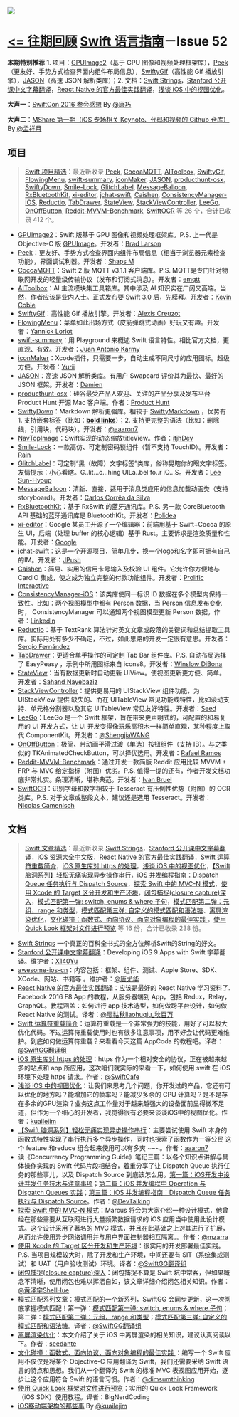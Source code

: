 ![](http://dulema.sinaapp.com/logo/sl-banner.png)

**[<= 往期回顾](https://github.com/ipader/SwiftGuide/blob/master/weekly/README.md)**
[Swift 语言指南](https://github.com/ipader/SwiftGuide)－Issue 52
===
**本期特别推荐** 1. 项目：[GPUImage2](https://github.com/BradLarson/GPUImage2)（基于 GPU 图像和视频处理框架库），[Peek](https://github.com/shaps80/Peek)（更友好、手势方式检查界面内组件布局信息），[SwiftyGif](https://github.com/kirualex/SwiftyGif)（高性能 Gif 播放引擎），[JASON](https://github.com/delba/JASON)（高速 JSON 解析类库）；2. 文档：[Swift Strings](http://andybargh.com/swift-strings/)，[Stanford 公开课中文字幕翻译](https://github.com/X140Yu/Developing-iOS-9-Apps-with-Swift)，[React Native 的官方最佳实践翻译](http://f8-app.liaohuqiu.net/)，[浅谈 iOS 中的视图优化](http://www.jianshu.com/p/5c968a240e27?utm_campaign=hugo&utm_medium=reader_share&utm_content=note&utm_source=weibo)。

**大声一**：[SwiftCon 2016 参会感想](http://blog.devtang.com/2016/04/25/swiftcon-2016-notes/) By [@唐巧](http://weibo.com/tangqiaoboy)

**大声二**：[MShare 第一期（iOS 专场相关 Keynote、代码和视频的 Github 仓库）](https://github.com/mengxiangyue/MShare_Salon) By [@孟祥月](http://weibo.com/u/1750643861)


## 项目
> [Swift 项目精选](https://github.com/ipader/SwiftGuide/blob/master/Featured.md)：最近新收录 [Peek](https://github.com/shaps80/Peek), [CocoaMQTT](https://github.com/emqtt/CocoaMQTT), [AIToolbox](https://github.com/KevinCoble/AIToolbox), [SwiftyGif](https://github.com/kirualex/SwiftyGif), [FlowingMenu](https://github.com/yannickl/FlowingMenu), [swift-summary](https://github.com/jakarmy/swift-summary), [iconMaker](https://github.com/kaphacius/IconMaker), [JASON](https://github.com/delba/JASON), [producthunt-osx](https://github.com/producthunt/producthunt-osx), [SwiftyDown](https://github.com/aaaron7/SwiftyDown), [Smile-Lock](https://github.com/liu044100/Smile-Lock), [GlitchLabel](https://github.com/kciter/GlitchLabel), [MessageBalloon](https://github.com/caiobzen/MessageBalloon), [RxBluetoothKit](https://github.com/Polidea/RxBluetoothKit), [xi-editor](https://github.com/google/xi-editor), [jchat-swift](https://github.com/jpush/jchat-swift), [Caishen](https://github.com/prolificinteractive/Caishen), [ConsistencyManager-iOS](https://github.com/linkedin/ConsistencyManager-iOS), [Reductio](https://github.com/fdzsergio/Reductio), [TabDrawer](https://github.com/winslowdibona/TabDrawer), [StateView](https://github.com/sahandnayebaziz/StateView), [StackViewController](https://github.com/seedco/StackViewController), [LeeGo](https://github.com/wangshengjia/LeeGo), [OnOffButton](https://github.com/rakaramos/OnOffButton), [Reddit-MVVM-Benchmark](https://github.com/ivanbruel/Reddit-MVVM-Benchmark), [SwiftOCR](https://github.com/garnele007/SwiftOCR) 等 26 个，合计已收录 412 个。

* [GPUImage2](https://github.com/BradLarson/GPUImage2)：Swift 版基于 GPU 图像和视频处理框架库。P.S. 上一代是 Objective-C 版 [GPUImage](https://github.com/BradLarson/GPUImage)。开发者：[Brad Larson](https://github.com/BradLarson)
* [Peek](https://github.com/shaps80/Peek)：更友好、手势方式检查界面内组件布局信息（相当于浏览器元素检查功能），界面调试利器。开发者：[Shaps M](https://github.com/shaps80)
* [CocoaMQTT](https://github.com/emqtt/CocoaMQTT)：Swift 2 版 MQTT v3.1.1 客户端库。P.S. MQTT是专门针对物联网开发的轻量级传输协议（发布和订阅式消息）。开发者：[emqtt](https://github.com/emqtt)
* [AIToolbox](https://github.com/KevinCoble/AIToolbox)：AI 主流模块集工具箱库。其中涉及 AI 知识实在广阔又高端。当然，作者应该是业内人士。正式发布要 Swift 3.0 后，先膜拜。开发者：[Kevin Coble](https://github.com/KevinCoble)
* [SwiftyGif](https://github.com/kirualex/SwiftyGif)：高性能 Gif 播放引擎。开发者：[Alexis Creuzot](https://github.com/kirualex)
* [FlowingMenu](https://github.com/yannickl/FlowingMenu)：菜单如此出场方式（皮筋弹跳式动画）好玩又有趣。开发者：[Yannick Loriot](https://github.com/yannickl)
* [swift-summary](https://github.com/jakarmy/swift-summary)：用 Playground 来概述 Swift 语言特性。相比官方文档，更直观、有效。开发者：[Juan Antonio Karmy](https://github.com/jakarmy/)
* [iconMaker](https://github.com/kaphacius/IconMaker)：Xcode插件，只需要一步，自动生成不同尺寸的应用图标。超级方便。开发者：[Yurii](https://github.com/kaphacius/)
* [JASON](https://github.com/delba/JASON)：高速 JSON 解析类库。有用户 Swapcard 评价其为最快、最好的 JSON 框架。开发者：[Damien](https://github.com/delba/)
* [producthunt-osx](https://github.com/producthunt/producthunt-osx)：硅谷最受产品人欢迎、关注的产品分享及发布平台 Product Hunt 开源 Mac 客户端。作者：[Product Hunt](https://github.com/producthunt/)
* [SwiftyDown](https://github.com/aaaron7/SwiftyDown)：Markdown 解析更强库。相较于 [SwiftyMarkdown](https://github.com/SimonFairbairn/SwiftyMarkdown) ，优势有 1. 支持嵌套标签（比如：**[bold links]()**）；2. 支持更完整的语法（比如：删除线，引用块，代码块）。开发者：[@aaaron7](http://weibo.com/roseofsharon)
* [NavTopImage](https://github.com/itjhDev/NavTopImage)：Swift实现的动态缩放titleView。作者：[itjhDev](https://github.com/itjhDev/)
* [Smile-Lock](https://github.com/liu044100/Smile-Lock)：一款高仿、可定制密码锁组件（暂不支持 TouchID）。开发者：[Rain](https://github.com/liu044100)
* [GlitchLabel](https://github.com/kciter/GlitchLabel)：可定制“黑（故障）文字标签”类库，俗称晃瞎你的眼文字标签。友情提示：小心看瞎。G..lit...c...hing UILa..bel fo..r iO...S。开发者：[Lee Sun-Hyoup](https://github.com/kciter)
* [MessageBalloon](https://github.com/caiobzen/MessageBalloon)：清新、直接，适用于消息类应用的信息加载动画类（支持 storyboard）。开发者：[Carlos Corrêa da Silva](https://github.com/caiobzen)
* [RxBluetoothKit](https://github.com/Polidea/RxBluetoothKit)：基于 RxSwift 的蓝牙通讯库。P.S. 另一款 CoreBluetooth API 基础的蓝牙通讯库是 BluetoothKit。开发者：[Polidea](https://github.com/Polidea/)
* [xi-editor](https://github.com/google/xi-editor)：Google 某员工开源了一个编辑器：前端用基于 Swift+Cocoa 的原生 UI，后端（处理 buffer 的核心逻辑）基于 Rust。主要诉求是渲染质量和性能。开发者：[Google](https://github.com/google/)
* [jchat-swift](https://github.com/jpush/jchat-swift)：这是一个开源项目，简单几步，换一个logo和名字即可拥有自己的IM。开发者：[JPush](https://github.com/jpush/)
* [Caishen](https://github.com/prolificinteractive/Caishen)：简易、实用的信用卡号输入及校验 UI 组件。它允许你方便地与 CardIO 集成，使之成为独立完整的付款功能组件。开发者：[Prolific Interactive](https://github.com/prolificinteractive/)
* [ConsistencyManager-iOS](https://github.com/linkedin/ConsistencyManager-iOS)：该类库使同一标识 ID 数据在多个模型内保持一致性。比如：两个视图模型中都有 Person 数据，当 Person 信息发布变化时， ConsistencyManager 可以通知两个视图模型更新 Person 数据。作者：[LinkedIn](https://github.com/linkedin/)
* [Reductio](https://github.com/fdzsergio/Reductio)：基于 TextRank 算法针对英文文章或段落的关键词和总结提取工具库。实际用处有多少不确定，不过，如此思路的开发一定很有意思。开发者：[Sergio Fernández](https://github.com/fdzsergio)
* [TabDrawer](https://github.com/winslowdibona/TabDrawer)：更适合单手操作的可定制 Tab Bar 组件库。P.S. 自动布局选择了 EasyPeasy ，示例中所用图标来自 icons8。开发者：[Winslow DiBona](https://github.com/winslowdibona)
* [StateView](https://github.com/sahandnayebaziz/StateView)：当有数据更新时自动更新 UIView。使视图更新更方便、简单。开发者：[Sahand Nayebaziz](https://github.com/sahandnayebaziz)
* [StackViewController](https://github.com/seedco/StackViewController)：提供更易用的 UIStackView 组件功能，为 UIStackView 提供 缺失的、而在 UITableView 常见功能或特性，比如滚动支持、单元格分割器以及其它 UITableView 常见友好特性。开发者：[Seed](https://github.com/seedco)
* [LeeGo](https://github.com/wangshengjia/LeeGo)：LeeGo 是一个 Swift 框架，旨在带来更声明式的，可配置的和易复用的 UI 开发方式，让 UI 开发变得像玩乐高积木一样简单直观，某种程度上取代 ComponentKit。开发者：[@ShengjiaWANG](http://weibo.com/u/1739447693)
* [OnOffButton](https://github.com/rakaramos/OnOffButton)：极简、带动画平滑过渡（单选）按钮组件（支持 IB）。与之类似的 TKAnimatedCheckButton，可以择优选用。开发者：[Rafael Ramos](https://github.com/rakaramos/)
* [Reddit-MVVM-Benchmark](https://github.com/ivanbruel/Reddit-MVVM-Benchmark)：通过开发一款简版 Reddit 应用比较 MVVM + FRP 与 MVC 给定指标（附图）优劣。P.S. 值得一提的还有，作者开发文档功底非常扎实。条理清晰，堪称典范。开发者：[Ivan Bruel](https://github.com/ivanbruel/)
* [SwiftOCR](https://github.com/garnele007/SwiftOCR)：识别字母和数字相较于 Tesseract 有压倒性优势（附图）的 OCR 类库。P.S. 对于文章或整段文本，建议还是选用 Tesseract。开发者：[Nicolas Camenisch](https://github.com/garnele007/)


## 文档
> [Swift 文章精选](https://github.com/ipader/SwiftGuide/blob/master/Featured-Articles.md)：最近新收录 [Swift Strings](http://andybargh.com/swift-strings/)，[Stanford 公开课中文字幕翻译](https://github.com/X140Yu/Developing-iOS-9-Apps-with-Swift)，[iOS 资源大全中文版](https://github.com/jobbole/awesome-ios-cn)，[React Native 的官方最佳实践翻译](http://f8-app.liaohuqiu.net/)，[Swift 运算符重载简介](http://swift.gg/2016/04/19/operator-overloading-swift/)，[iOS 原生库对 https 的处理](http://swiftcafe.io/2016/04/16/swift-https/?hmsr=toutiao.io&utm_medium=toutiao.io&utm_source=toutiao.io)，[浅谈 iOS 中的视图优化](http://www.jianshu.com/p/5c968a240e27?utm_campaign=hugo&utm_medium=reader_share&utm_content=note&utm_source=weibo)，[【Swift 脑洞系列】轻松无痛实现异步操作串行](http://www.jianshu.com/p/168f92164f06)，[iOS 并发编程指南：Dispatch Queue 任务执行与 Dispatch Source](http://geek.csdn.net/news/detail/69122)，[探索 Swift 中的 MVC-N 模式](https://realm.io/cn/news/slug-marcus-zarra-exploring-mvcn-swift/)，[使用 Xcode 的 Target 区分开发和生产环境](http://swift.gg/2016/04/22/using-xcode-targets/)，[闭包捕捉(closure capture)深入](http://shellhue.github.io/2016/04/22/closureCapture/)，[模式匹配第一弹: switch, enums & where 子句](http://swift.gg/2016/04/26/pattern-matching-1/)，[模式匹配第二弹：元组，range 和类型](http://swift.gg/2016/04/27/pattern-matching-2/)，[模式匹配第三弹: 自定义的模式匹配和语法糖](http://swift.gg/2016/04/28/pattern-matching-3/)、[离屏渲染优化](http://mp.weixin.qq.com/s?__biz=MjM5NTIyNTUyMQ==&mid=2709544818&idx=1&sn=62d0d2e9a363d250beb2d6887dca54b3#rd)，[文化碰撞：函数式、面向协议、面向对象编程的最佳实践 ](https://realm.io/cn/news/tryswift-daniel-steinberg-blending-cultures/)，[使用 Quick Look 框架对文件进行预览](https://segmentfault.com/a/1190000005010273) 等 16 份，合计已收录 238 份。

* [Swift Strings](http://andybargh.com/swift-strings/) 一个真正的百科全书式的全方位解析Swift的String的好文。
* [Stanford 公开课中文字幕翻译](https://github.com/X140Yu/Developing-iOS-9-Apps-with-Swift)：Developing iOS 9 Apps with Swift 字幕翻译。维护者：[X140Yu](https://github.com/X140Yu)
* [awesome-ios-cn](https://github.com/jobbole/awesome-ios-cn)：内容包括：框架、组件、测试、Apple Store、SDK、XCode、网站、书籍等
。维护者：[@唐尤华](http://weibo.com/tangyouhua?is_hot=1)
* [React Native 的官方最佳实践翻译](http://f8-app.liaohuqiu.net/)：应该是最好的 React Native 学习资料了. Facebook 2016 F8 App 的教程，从服务器端到 App，包括 Redux，Relay，GraphQL。教程涵盖：如何进行 app 技术选型，如何做跨平台设计，如何做 React Native 的测试。译者：[@廖祜秋liaohuqiu_秋百万](http://weibo.com/liaohuqiu?refer_flag=1005055013_&is_hot=1)
* [Swift 运算符重载简介](http://swift.gg/2016/04/19/operator-overloading-swift/)：运算符重载是一个非常强力的技能，用好了可以极大优化代码。不过运算符重载使用时也有很多注意事项，用不好会让代码更难维护。到底如何做运算符重载？来看看今天这篇 AppCoda 的教程吧。译者：[@SwiftGG翻译组](http://weibo.com/swiftguide?refer_flag=1005055013_&is_all=1)
* [iOS 原生库对 https 的处理](http://swiftcafe.io/2016/04/16/swift-https/?hmsr=toutiao.io&utm_medium=toutiao.io&utm_source=toutiao.io)：https 作为一个相对安全的协议，正在被越来越多的站点和 app 所应用，这次咱们就实际的来看一下，如何使用 swift 在 iOS 环境下处理 https 请求。作者：[@SwiftCafe](http://weibo.com/u/5721760998?from=feed&loc=at&nick=SwiftCafe&is_hot=1)
* [浅谈 iOS 中的视图优化](http://www.jianshu.com/p/5c968a240e27?utm_campaign=hugo&utm_medium=reader_share&utm_content=note&utm_source=weibo)：让我们来思考几个问题，你开发过的产品，它还有可以优化的地方吗？能增加它的帧率吗？能减少多余的 CPU 计算吗？是不是存在多余的GPU渲染？业务这点工作量对于越来越强大的设备面前显得微不足道，但作为一个细心的开发者，我觉得很有必要来谈谈iOS中的视图优化。作者：[kuailejim](http://www.jianshu.com/users/40e4dced948f/latest_articles)
* [【Swift 脑洞系列】轻松无痛实现异步操作串行](http://www.jianshu.com/p/168f92164f06)：主要尝试使用 Swift 本身的函数式特性实现了串行执行多个异步操作，同时也探索了函数作为一等公民 这个 feature 和reduce 组合起来使用可以有多爽 ~~~。作者：[aaaron7](http://www.jianshu.com/users/9efd08855d3a/latest_articles)
* 读《Concurrency Programming Guide》笔记三篇：以各个知识点讲解与具体操作实现的 Swift 代码片段相结合，着重分享了让 Dispatch Queue 执行任务的那些事儿，以及 Dispatch Source 到底该怎么用。[第一篇：iOS开发中设计并发任务技术与注意事项](http://geek.csdn.net/news/detail/60236)；[第二篇：iOS 并发编程中 Operation 与 Dispatch Queues 实践](http://geek.csdn.net/news/detail/63001)；[第三篇：iOS 并发编程指南：Dispatch Queue 任务执行与 Dispatch Source](http://geek.csdn.net/news/detail/69122)。作者：[@DevTalking 
](http://weibo.com/jacefu?from=feed&loc=at&nick=DevTalking)
* [探索 Swift 中的 MVC-N 模式](https://realm.io/cn/news/slug-marcus-zarra-exploring-mvcn-swift/)：Marcus 将会为大家介绍一种设计模式，他曾经在那些需要从互联网进行大量频繁数据请求的 iOS 应用当中使用此设计模式。这个设计采用了著名的 MVC 模式，并且在此基础之上对其进行了扩展，从而允许使用异步网络调用并与用户界面控制器相互隔离。。作者：[@mzarra 
](https://twitter.com/mzarra)
* [使用 Xcode 的 Target 区分开发和生产环境](http://swift.gg/2016/04/22/using-xcode-targets/)：很实用的开发部署最佳实践。P.S. 当项目规模较大时，除了开发和生产环境，中间还要有 SIT（系统集成测试）和 UAT（用户验收测试）环境。译者：[@SwiftGG翻译组](http://weibo.com/swiftguide?refer_flag=1005055013_&is_all=1)
* [闭包捕捉(closure capture)深入](http://shellhue.github.io/2016/04/22/closureCapture/)：闭包捕捉不算是 Swift 坑中常客，但如果概念不清晰，使用闭包也难以挥洒自如，该文章详细介绍闭包相关知识。作者：[@黄泽宇ShellHue](http://weibo.com/u/5707174464?refer_flag=1005055013_&is_hot=1)
* 模式匹配系列文章：模式匹配的一个新系列，SwiftGG 会同步更新，这一次彻底掌握模式匹配！第一弹：[模式匹配第一弹: switch, enums & where 子句](http://swift.gg/2016/04/26/pattern-matching-1/)；第二弹：[模式匹配第二弹：元组，range 和类型](http://swift.gg/2016/04/27/pattern-matching-2/)；[模式匹配第三弹: 自定义的模式匹配和语法糖](http://swift.gg/2016/04/28/pattern-matching-3/)。译者：[@SwiftGG翻译组](http://weibo.com/swiftguide?refer_flag=1005055013_&is_all=1)
* [离屏渲染优化](http://mp.weixin.qq.com/s?__biz=MjM5NTIyNTUyMQ==&mid=2709544818&idx=1&sn=62d0d2e9a363d250beb2d6887dca54b3#rd)：本文介绍了关于 iOS 中离屏渲染的相关知识，建议认真阅读以下。作者：[seedante](https://github.com/seedante)
* [文化碰撞：函数式、面向协议、面向对象编程的最佳实践 ](https://realm.io/cn/news/tryswift-daniel-steinberg-blending-cultures/)：编写一个 Swift 应用不仅仅是将某个 Objective-C 应用翻译为 Swift，我们还需要采纳 Swift 语言的特点和思想。我们从一个翻译为 Swift 的标准 MVC 表视图应用开始，逐步让这个应用符合 Swift 的语言习惯。作者：[@dimsumthinking](https://twitter.com/dimsumthinking)
* [使用 Quick Look 框架对文件进行预览](https://segmentfault.com/a/1190000005010273)：实用的 Quick Look Framework（iOS SDK）使用教程。译者：BigNerdCoding
* [iOS移动端架构的那些事](http://www.jianshu.com/p/15e5b83ab70e) By [@kuailejim](http://weibo.com/huangjim)






